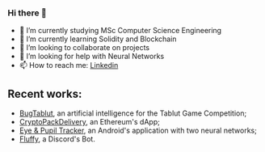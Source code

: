 ### Hi there 👋



- 🔭 I’m currently studying MSc Computer Science Engineering
- 🌱 I’m currently learning Solidity and Blockchain
- 👯 I’m looking to collaborate on projects 
- 🤔 I’m looking for help with Neural Networks
- 📫 How to reach me: [Linkedin](https://www.linkedin.com/in/filippoveronesi)

## Recent works: 
- [BugTablut](https://github.com/DaniDF/BugTablutChallenge), an artificial intelligence for the Tablut Game Competition;
- [CryptoPackDelivery](https://github.com/luigidinuzzo/CryptoPackDelivery), an Ethereum's dApp;
- [Eye & Pupil Tracker](https://github.com/DaniDF/eye_pupil_tracker), an Android's application with two neural networks;
- [Fluffy](https://github.com/filippoveronesi/FluffyDiscordBot), a Discord's Bot.
